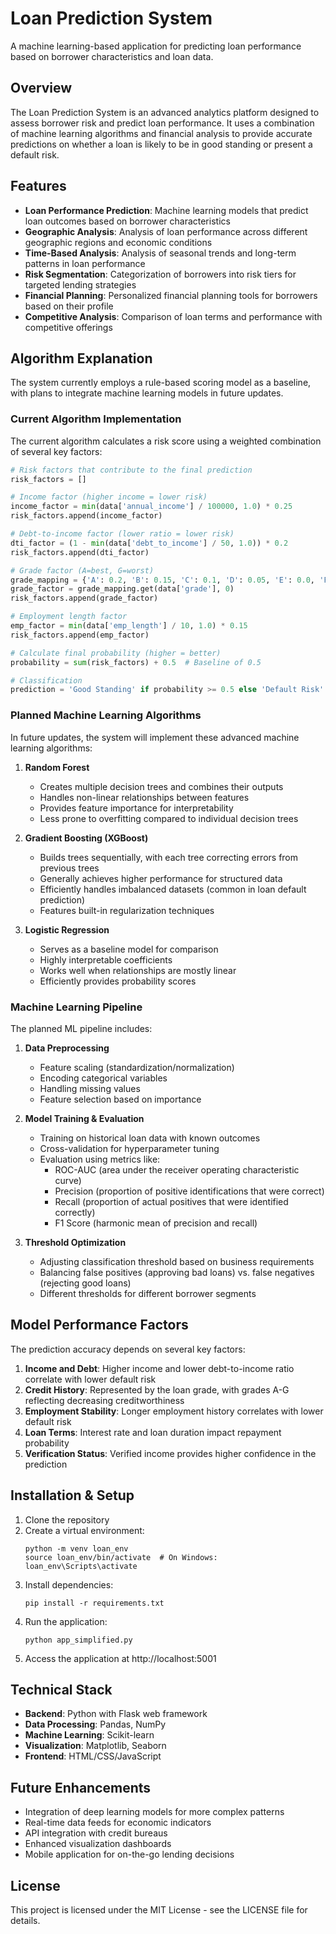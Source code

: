 # Loan Prediction System

A machine learning-based application for predicting loan performance based on borrower characteristics and loan data.

## Overview

The Loan Prediction System is an advanced analytics platform designed to assess borrower risk and predict loan performance. It uses a combination of machine learning algorithms and financial analysis to provide accurate predictions on whether a loan is likely to be in good standing or present a default risk.

## Features

- **Loan Performance Prediction**: Machine learning models that predict loan outcomes based on borrower characteristics
- **Geographic Analysis**: Analysis of loan performance across different geographic regions and economic conditions
- **Time-Based Analysis**: Analysis of seasonal trends and long-term patterns in loan performance
- **Risk Segmentation**: Categorization of borrowers into risk tiers for targeted lending strategies
- **Financial Planning**: Personalized financial planning tools for borrowers based on their profile
- **Competitive Analysis**: Comparison of loan terms and performance with competitive offerings

## Algorithm Explanation

The system currently employs a rule-based scoring model as a baseline, with plans to integrate machine learning models in future updates.

### Current Algorithm Implementation

The current algorithm calculates a risk score using a weighted combination of several key factors:

```python
# Risk factors that contribute to the final prediction
risk_factors = []

# Income factor (higher income = lower risk)
income_factor = min(data['annual_income'] / 100000, 1.0) * 0.25
risk_factors.append(income_factor)

# Debt-to-income factor (lower ratio = lower risk)
dti_factor = (1 - min(data['debt_to_income'] / 50, 1.0)) * 0.2
risk_factors.append(dti_factor)

# Grade factor (A=best, G=worst)
grade_mapping = {'A': 0.2, 'B': 0.15, 'C': 0.1, 'D': 0.05, 'E': 0.0, 'F': -0.05, 'G': -0.1}
grade_factor = grade_mapping.get(data['grade'], 0)
risk_factors.append(grade_factor)

# Employment length factor
emp_factor = min(data['emp_length'] / 10, 1.0) * 0.15
risk_factors.append(emp_factor)

# Calculate final probability (higher = better)
probability = sum(risk_factors) + 0.5  # Baseline of 0.5

# Classification
prediction = 'Good Standing' if probability >= 0.5 else 'Default Risk'
```

### Planned Machine Learning Algorithms

In future updates, the system will implement these advanced machine learning algorithms:

1. **Random Forest**
   - Creates multiple decision trees and combines their outputs
   - Handles non-linear relationships between features
   - Provides feature importance for interpretability
   - Less prone to overfitting compared to individual decision trees

2. **Gradient Boosting (XGBoost)**
   - Builds trees sequentially, with each tree correcting errors from previous trees
   - Generally achieves higher performance for structured data
   - Efficiently handles imbalanced datasets (common in loan default prediction)
   - Features built-in regularization techniques

3. **Logistic Regression**
   - Serves as a baseline model for comparison
   - Highly interpretable coefficients
   - Works well when relationships are mostly linear
   - Efficiently provides probability scores

### Machine Learning Pipeline

The planned ML pipeline includes:

1. **Data Preprocessing**
   - Feature scaling (standardization/normalization)
   - Encoding categorical variables
   - Handling missing values
   - Feature selection based on importance

2. **Model Training & Evaluation**
   - Training on historical loan data with known outcomes
   - Cross-validation for hyperparameter tuning
   - Evaluation using metrics like:
     - ROC-AUC (area under the receiver operating characteristic curve)
     - Precision (proportion of positive identifications that were correct)
     - Recall (proportion of actual positives that were identified correctly)
     - F1 Score (harmonic mean of precision and recall)

3. **Threshold Optimization**
   - Adjusting classification threshold based on business requirements
   - Balancing false positives (approving bad loans) vs. false negatives (rejecting good loans)
   - Different thresholds for different borrower segments

## Model Performance Factors

The prediction accuracy depends on several key factors:

1. **Income and Debt**: Higher income and lower debt-to-income ratio correlate with lower default risk
2. **Credit History**: Represented by the loan grade, with grades A-G reflecting decreasing creditworthiness
3. **Employment Stability**: Longer employment history correlates with lower default risk
4. **Loan Terms**: Interest rate and loan duration impact repayment probability
5. **Verification Status**: Verified income provides higher confidence in the prediction

## Installation & Setup

1. Clone the repository
2. Create a virtual environment:
   ```
   python -m venv loan_env
   source loan_env/bin/activate  # On Windows: loan_env\Scripts\activate
   ```
3. Install dependencies:
   ```
   pip install -r requirements.txt
   ```
4. Run the application:
   ```
   python app_simplified.py
   ```
5. Access the application at http://localhost:5001

## Technical Stack

- **Backend**: Python with Flask web framework
- **Data Processing**: Pandas, NumPy
- **Machine Learning**: Scikit-learn
- **Visualization**: Matplotlib, Seaborn
- **Frontend**: HTML/CSS/JavaScript

## Future Enhancements

- Integration of deep learning models for more complex patterns
- Real-time data feeds for economic indicators
- API integration with credit bureaus
- Enhanced visualization dashboards
- Mobile application for on-the-go lending decisions

## License

This project is licensed under the MIT License - see the LICENSE file for details.
